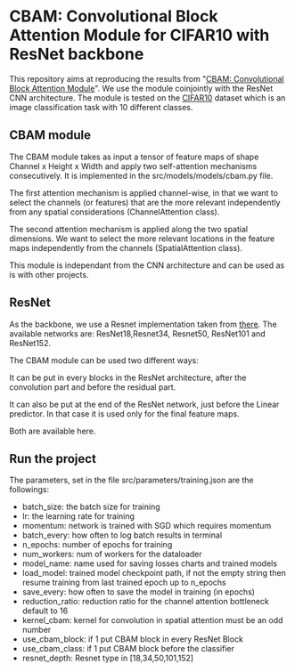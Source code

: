 # CBAM: Convolutional Block Attention Module for CIFAR10 with ResNet backbone
This repository aims at reproducing the results from "[CBAM: Convolutional Block Attention Module](https://arxiv.org/abs/1807.06521)". We use the module coinjointly with the ResNet CNN architecture. The module is tested on the [CIFAR10](https://www.cs.toronto.edu/~kriz/cifar.html) dataset which is an image classification task with 10 different classes.

## CBAM module
The CBAM module takes as input a tensor of feature maps of shape Channel x Height x Width and apply two self-attention mechanisms consecutively. It is implemented in the src/models/models/cbam.py file.


The first attention mechanism is applied channel-wise, in that we want to select the channels (or features) that are the more relevant independently from any spatial considerations (ChannelAttention class).

The second attention mechanism is applied along the two spatial dimensions. We want to select the more relevant locations in the feature maps independently from the channels (SpatialAttention class).


This module is independant from the CNN architecture and can be used as is with other projects.


## ResNet

As the backbone, we use a Resnet implementation taken from [there](https://github.com/kuangliu/pytorch-cifar). The available networks are: ResNet18,Resnet34, Resnet50, ResNet101 and ResNet152.

The CBAM module can be used two different ways:

It can be put in every blocks in the ResNet architecture, after the convolution part and before the residual part.

It can also be put at the end of the ResNet network, just before the Linear predictor. In that case it is used only for the final feature maps.

Both are available here.

## Run the project

The parameters, set in the file src/parameters/training.json are the followings:

* batch_size: the batch size for training
* lr: the learning rate for training
* momentum: network is trained with SGD which requires momentum
* batch_every: how often to log batch results in terminal
* n_epochs: number of epochs for training
* num_workers: num of workers for the dataloader
* model_name: name used for saving losses charts and trained models
* load_model: trained model checkpoint path, if not the empty string then resume training from last trained epoch up to n_epochs
* save_every: how often to save the model in training (in epochs)
* reduction_ratio: reduction ratio for the channel attention bottleneck default to 16
* kernel_cbam: kernel for convolution in spatial attention must be an odd number
* use_cbam_block: if 1 put CBAM block in every ResNet Block
* use_cbam_class: if 1 put CBAM block before the classifier
* resnet_depth: Resnet type in [18,34,50,101,152]


